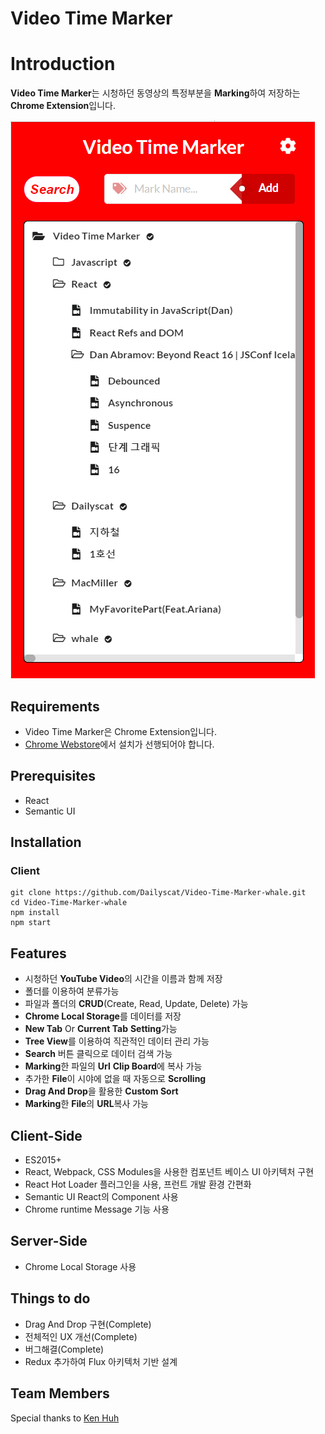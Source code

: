 # Video Time Marker

# Introduction

**Video Time Marker**는 시청하던 동영상의 특정부분을 **Marking**하여 저장하는 **Chrome Extension**입니다. 

![ScreenShot](youTubeTimeMarkerAppView.png)

## Requirements

- Video Time Marker은 Chrome Extension입니다.
- [Chrome Webstore](https://chrome.google.com/webstore/category/extensions?hl=ko)에서 설치가 선행되어야 합니다.


## Prerequisites

- React
- Semantic UI 

## Installation

### Client
```
git clone https://github.com/Dailyscat/Video-Time-Marker-whale.git
cd Video-Time-Marker-whale
npm install
npm start
```


## Features
- 시청하던 **YouTube Video**의 시간을 이름과 함께 저장 
- 폴더를 이용하여 분류가능
- 파일과 폴더의 **CRUD**(Create, Read, Update, Delete) 가능
- **Chrome Local Storage**를 데이터를 저장 
- **New Tab** Or **Current Tab** **Setting**가능
- **Tree View**를 이용하여 직관적인 데이터 관리 가능
- **Search** 버튼 클릭으로 데이터 검색 가능 
- **Marking**한 파일의 **Url** **Clip Board**에 복사 가능  
- 추가한 **File**이 시야에 없을 때 자동으로 **Scrolling**
- **Drag And Drop**을 활용한 **Custom Sort**
- **Marking**한 **File**의 **URL**복사 가능




## Client-Side

- ES2015+
- React, Webpack, CSS Modules을 사용한 컴포넌트 베이스 UI 아키텍처 구현
- React Hot Loader 플러그인을 사용, 프런트 개발 환경 간편화
- Semantic UI React의 Component 사용
- Chrome runtime Message 기능 사용

## Server-Side

- Chrome Local Storage 사용


## Things to do


- Drag And Drop 구현(Complete)
- 전체적인 UX 개선(Complete)
- 버그해결(Complete)
- Redux 추가하여 Flux 아키텍처 기반 설계

## Team Members

Special thanks to [Ken Huh](https://github.com/Ken123777)

